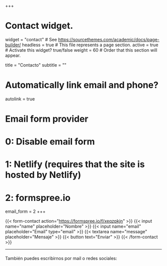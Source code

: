+++
# Contact widget.
widget = "contact"  # See https://sourcethemes.com/academic/docs/page-builder/
headless = true  # This file represents a page section.
active = true  # Activate this widget? true/false
weight = 60  # Order that this section will appear.

title = "Contacto"
subtitle = ""

# Automatically link email and phone?
autolink = true

# Email form provider
#   0: Disable email form
#   1: Netlify (requires that the site is hosted by Netlify)
#   2: formspree.io
email_form = 2
+++

{{< form-contact action="https://formspree.io/f/xeqzpkjn" >}}
  {{< input name="name" placeholder="Nombre" >}}
  {{< input name="email" placeholder="Email" type="email" >}}
  {{< textarea name="message" placeholder="Mensaje" >}}
  {{< button text="Enviar" >}}
{{< /form-contact >}}

---

<div style="margin-top: 20px;">
<p>También puedes escribirnos por mail o redes sociales:</p>
</div>